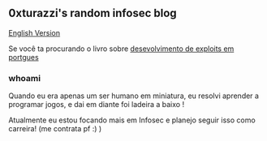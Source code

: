 ## 0xturazzi's random infosec blog
[English Version](https://0xturazzi.github.io/index.html)

Se você ta procurando o livro sobre [desevolvimento de exploits em portgues](ihttps://0xturazzi.github.io/Um-Livrinho-Sobre-Exploit-Dev/book/)

### whoami
Quando eu era apenas um ser humano em miniatura, eu resolvi aprender a programar 
jogos, e dai em diante foi ladeira a baixo !

Atualmente eu estou focando mais em Infosec e planejo seguir isso como carreira!
(me contrata pf :) )

<script src="https://tryhackme.com/badge/43809"></script>

